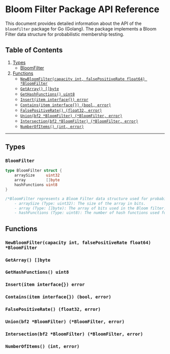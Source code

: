 # Bloom Filter Package API Reference

This document provides detailed information about the API of the `bloomfilter` package for Go (Golang). The package implements a Bloom Filter data structure for probabilistic membership testing.

## Table of Contents

1. [Types](#types)
   - [BloomFilter](#bloomfilter)
2. [Functions](#functions)
   - [`NewBloomFilter(capacity int, falsePositiveRate float64) *BloomFilter`](#newbloomfiltercapacity-int-falsepositiverate-float64-bloomfilter)
   - [`GetArray() []byte`](#getarray-byte)
   - [`GetHashFunctions() uint8`](#gethashfunctions-uint8)
   - [`Insert(item interface{}) error`](#insertitem-interface-error)
   - [`Contains(item interface{}) (bool, error)`](#containsitem-interface-bool-error)
   - [`FalsePositiveRate() (float32, error)`](#falsepositiverate-float32-error)
   - [`Union(bf2 *BloomFilter) (*BloomFilter, error)`](#unionbf2-bloomfilter-bloomfilter-error)
   - [`Intersection(bf2 *BloomFilter) (*BloomFilter, error)`](#intersectionbf2-bloomfilter-bloomfilter-error)
   - [`NumberOfItems() (int, error)`](#numberofitems-int-error)

---

## Types

### `BloomFilter`

```go
type BloomFilter struct {
    arraySize     uint32
    array         []byte
    hashFunctions uint8
}

/*BloomFilter represents a Bloom Filter data structure used for probabilistic membership testing. It contains the following fields:
    - arraySize (Type: uint32): The size of the array in bits.
    - array (Type: []byte): The array of bits used in the Bloom filter.
    - hashFunctions (Type: uint8): The number of hash functions used for hashing items*/
 ```

## Functions

### `NewBloomFilter(capacity int, falsePositiveRate float64) *BloomFilter`

### `GetArray() []byte`

### `GetHashFunctions() uint8`

### `Insert(item interface{}) error`

### `Contains(item interface{}) (bool, error)`

### `FalsePositiveRate() (float32, error)`

### `Union(bf2 *BloomFilter) (*BloomFilter, error)`

### `Intersection(bf2 *BloomFilter) (*BloomFilter, error)`

### `NumberOfItems() (int, error)`